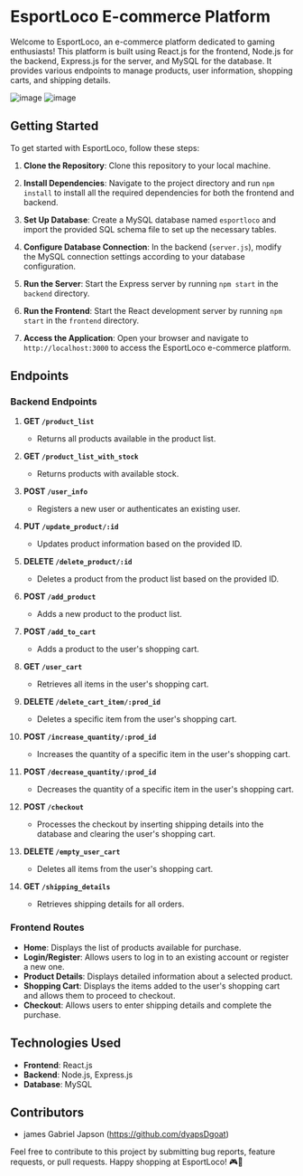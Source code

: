 # EsportLoco E-commerce Platform

Welcome to EsportLoco, an e-commerce platform dedicated to gaming enthusiasts! This platform is built using React.js for the frontend, Node.js for the backend, Express.js for the server, and MySQL for the database. It provides various endpoints to manage products, user information, shopping carts, and shipping details.

![image](https://github.com/dyapsDgoat/EsportLoco/assets/95419316/9be29e82-d105-4deb-bb8c-6a742291e72e)
![image](https://github.com/dyapsDgoat/EsportLoco/assets/95419316/97d4b0ca-f5f2-403f-8f3d-32b2b4bc32a9)



## Getting Started

To get started with EsportLoco, follow these steps:

1. **Clone the Repository**: Clone this repository to your local machine.

2. **Install Dependencies**: Navigate to the project directory and run `npm install` to install all the required dependencies for both the frontend and backend.

3. **Set Up Database**: Create a MySQL database named `esportloco` and import the provided SQL schema file to set up the necessary tables.

4. **Configure Database Connection**: In the backend (`server.js`), modify the MySQL connection settings according to your database configuration.

5. **Run the Server**: Start the Express server by running `npm start` in the `backend` directory.

6. **Run the Frontend**: Start the React development server by running `npm start` in the `frontend` directory.

7. **Access the Application**: Open your browser and navigate to `http://localhost:3000` to access the EsportLoco e-commerce platform.

## Endpoints

### Backend Endpoints

1. **GET `/product_list`**

   - Returns all products available in the product list.

2. **GET `/product_list_with_stock`**

   - Returns products with available stock.

3. **POST `/user_info`**

   - Registers a new user or authenticates an existing user.

4. **PUT `/update_product/:id`**

   - Updates product information based on the provided ID.

5. **DELETE `/delete_product/:id`**

   - Deletes a product from the product list based on the provided ID.

6. **POST `/add_product`**

   - Adds a new product to the product list.

7. **POST `/add_to_cart`**

   - Adds a product to the user's shopping cart.

8. **GET `/user_cart`**

   - Retrieves all items in the user's shopping cart.

9. **DELETE `/delete_cart_item/:prod_id`**

   - Deletes a specific item from the user's shopping cart.

10. **POST `/increase_quantity/:prod_id`**

    - Increases the quantity of a specific item in the user's shopping cart.

11. **POST `/decrease_quantity/:prod_id`**

    - Decreases the quantity of a specific item in the user's shopping cart.

12. **POST `/checkout`**

    - Processes the checkout by inserting shipping details into the database and clearing the user's shopping cart.

13. **DELETE `/empty_user_cart`**

    - Deletes all items from the user's shopping cart.

14. **GET `/shipping_details`**

    - Retrieves shipping details for all orders.

### Frontend Routes

- **Home**: Displays the list of products available for purchase.
- **Login/Register**: Allows users to log in to an existing account or register a new one.
- **Product Details**: Displays detailed information about a selected product.
- **Shopping Cart**: Displays the items added to the user's shopping cart and allows them to proceed to checkout.
- **Checkout**: Allows users to enter shipping details and complete the purchase.

## Technologies Used

- **Frontend**: React.js
- **Backend**: Node.js, Express.js
- **Database**: MySQL

## Contributors

- james Gabriel Japson (https://github.com/dyapsDgoat)

Feel free to contribute to this project by submitting bug reports, feature requests, or pull requests. Happy shopping at EsportLoco! 🎮🛒
